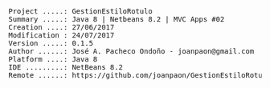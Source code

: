 <pre>

Project .....: GestionEstiloRotulo
Summary .....: Java 8 | Netbeans 8.2 | MVC Apps #02
Creation ....: 27/06/2017
Modification : 24/07/2017
Version .....: 0.1.5
Author ......: José A. Pacheco Ondoño - joanpaon@gmail.com
Platform ....: Java 8
IDE .........: NetBeans 8.2
Remote ......: https://github.com/joanpaon/GestionEstiloRotulo.git

</pre>
